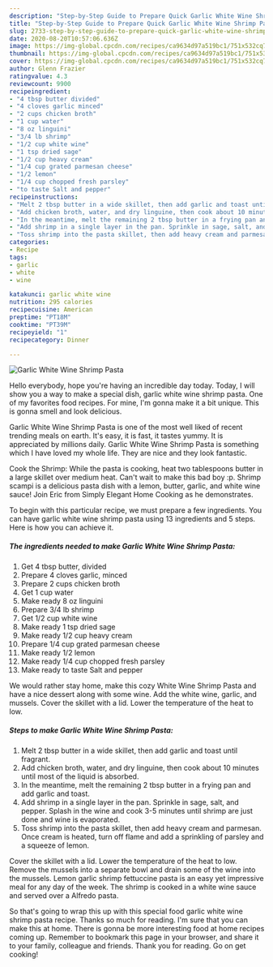 ```yaml
---
description: "Step-by-Step Guide to Prepare Quick Garlic White Wine Shrimp Pasta"
title: "Step-by-Step Guide to Prepare Quick Garlic White Wine Shrimp Pasta"
slug: 2733-step-by-step-guide-to-prepare-quick-garlic-white-wine-shrimp-pasta
date: 2020-08-20T10:57:06.636Z
image: https://img-global.cpcdn.com/recipes/ca9634d97a519bc1/751x532cq70/garlic-white-wine-shrimp-pasta-recipe-main-photo.jpg
thumbnail: https://img-global.cpcdn.com/recipes/ca9634d97a519bc1/751x532cq70/garlic-white-wine-shrimp-pasta-recipe-main-photo.jpg
cover: https://img-global.cpcdn.com/recipes/ca9634d97a519bc1/751x532cq70/garlic-white-wine-shrimp-pasta-recipe-main-photo.jpg
author: Glenn Frazier
ratingvalue: 4.3
reviewcount: 9900
recipeingredient:
- "4 tbsp butter divided"
- "4 cloves garlic minced"
- "2 cups chicken broth"
- "1 cup water"
- "8 oz linguini"
- "3/4 lb shrimp"
- "1/2 cup white wine"
- "1 tsp dried sage"
- "1/2 cup heavy cream"
- "1/4 cup grated parmesan cheese"
- "1/2 lemon"
- "1/4 cup chopped fresh parsley"
- "to taste Salt and pepper"
recipeinstructions:
- "Melt 2 tbsp butter in a wide skillet, then add garlic and toast until fragrant."
- "Add chicken broth, water, and dry linguine, then cook about 10 minutes until most of the liquid is absorbed."
- "In the meantime, melt the remaining 2 tbsp butter in a frying pan and add garlic and toast."
- "Add shrimp in a single layer in the pan. Sprinkle in sage, salt, and pepper. Splash in the wine and cook 3-5 minutes until shrimp are just done and wine is evaporated."
- "Toss shrimp into the pasta skillet, then add heavy cream and parmesan. Once cream is heated, turn off flame and add a sprinkling of parsley and a squeeze of lemon."
categories:
- Recipe
tags:
- garlic
- white
- wine

katakunci: garlic white wine 
nutrition: 295 calories
recipecuisine: American
preptime: "PT18M"
cooktime: "PT39M"
recipeyield: "1"
recipecategory: Dinner

---
```



![Garlic White Wine Shrimp Pasta](https://img-global.cpcdn.com/recipes/ca9634d97a519bc1/751x532cq70/garlic-white-wine-shrimp-pasta-recipe-main-photo.jpg)

Hello everybody, hope you're having an incredible day today. Today, I will show you a way to make a special dish, garlic white wine shrimp pasta. One of my favorites food recipes. For mine, I'm gonna make it a bit unique. This is gonna smell and look delicious.

Garlic White Wine Shrimp Pasta is one of the most well liked of recent trending meals on earth. It's easy, it is fast, it tastes yummy. It is appreciated by millions daily. Garlic White Wine Shrimp Pasta is something which I have loved my whole life. They are nice and they look fantastic.

Cook the Shrimp: While the pasta is cooking, heat two tablespoons butter in a large skillet over medium heat. Can&#39;t wait to make this bad boy :p. Shrimp scampi is a delicious pasta dish with a lemon, butter, garlic, and white wine sauce! Join Eric from Simply Elegant Home Cooking as he demonstrates.


To begin with this particular recipe, we must prepare a few ingredients. You can have garlic white wine shrimp pasta using 13 ingredients and 5 steps. Here is how you can achieve it.

<!--inarticleads1-->

##### The ingredients needed to make Garlic White Wine Shrimp Pasta:

1. Get 4 tbsp butter, divided
1. Prepare 4 cloves garlic, minced
1. Prepare 2 cups chicken broth
1. Get 1 cup water
1. Make ready 8 oz linguini
1. Prepare 3/4 lb shrimp
1. Get 1/2 cup white wine
1. Make ready 1 tsp dried sage
1. Make ready 1/2 cup heavy cream
1. Prepare 1/4 cup grated parmesan cheese
1. Make ready 1/2 lemon
1. Make ready 1/4 cup chopped fresh parsley
1. Make ready to taste Salt and pepper


We would rather stay home, make this cozy White Wine Shrimp Pasta and have a nice dessert along with some wine. Add the white wine, garlic, and mussels. Cover the skillet with a lid. Lower the temperature of the heat to low. 

<!--inarticleads2-->

##### Steps to make Garlic White Wine Shrimp Pasta:

1. Melt 2 tbsp butter in a wide skillet, then add garlic and toast until fragrant.
1. Add chicken broth, water, and dry linguine, then cook about 10 minutes until most of the liquid is absorbed.
1. In the meantime, melt the remaining 2 tbsp butter in a frying pan and add garlic and toast.
1. Add shrimp in a single layer in the pan. Sprinkle in sage, salt, and pepper. Splash in the wine and cook 3-5 minutes until shrimp are just done and wine is evaporated.
1. Toss shrimp into the pasta skillet, then add heavy cream and parmesan. Once cream is heated, turn off flame and add a sprinkling of parsley and a squeeze of lemon.


Cover the skillet with a lid. Lower the temperature of the heat to low. Remove the mussels into a separate bowl and drain some of the wine into the mussels. Lemon garlic shrimp fettuccine pasta is an easy yet impressive meal for any day of the week. The shrimp is cooked in a white wine sauce and served over a Alfredo pasta. 

So that's going to wrap this up with this special food garlic white wine shrimp pasta recipe. Thanks so much for reading. I'm sure that you can make this at home. There is gonna be more interesting food at home recipes coming up. Remember to bookmark this page in your browser, and share it to your family, colleague and friends. Thank you for reading. Go on get cooking!

